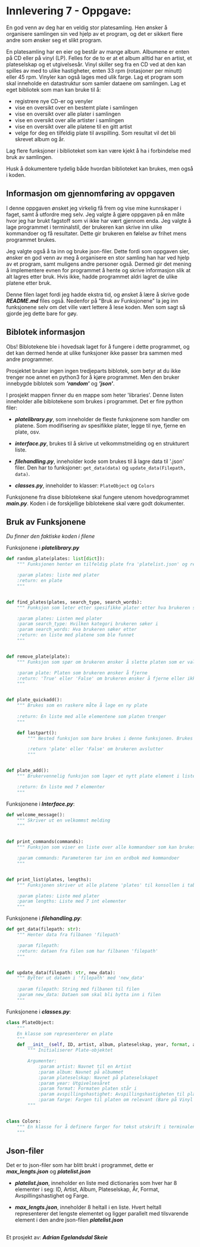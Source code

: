 # Innlevering 7 - Oppgave:

En god venn av deg har en veldig stor platesamling. Hen ønsker å organisere samlingen sin 
ved hjelp av et program, og det er sikkert flere andre som ønsker seg et slikt program.

En platesamling har en eier og består av mange album. Albumene er enten på CD eller på 
vinyl (LP). Felles for de to er at et album alltid har en artist, et plateselskap og et utgivelsesår. 
Vinyl skiller seg fra en CD ved at den kan spilles av med to ulike hastigheter, enten 33 rpm 
(rotasjoner per minutt) eller 45 rpm. Vinyler kan også lages med ulik farge.
Lag et program som skal inneholde en datastruktur som samler dataene om samlingen.
Lag et eget bibliotek som man kan bruke til å:

- registrere nye CD-er og venyler
- vise en oversikt over en bestemt plate i samlingen
- vise en oversikt over alle plater i samlingen
- vise en oversikt over alle artister i samlingen
- vise en oversikt over alle platene til en gitt artist
- velge for deg en tilfeldig plate til avspilling. Som resultat vil det bli skrevet album og år.

Lag flere funksjoner i biblioteket som kan være kjekt å ha i forbindelse med bruk av 
samlingen.

Husk å dokumentere tydelig både hvordan biblioteket kan brukes, men også i koden.

## Informasjon om gjennomføring av oppgaven

I denne oppgaven ønsket jeg virkelig få frem og vise mine kunnskaper i faget, samt å utfordre meg selv. Jeg valgte å gjøre oppgaven på en måte hvor jeg har brukt fagstoff som vi ikke har vært gjennom enda. Jeg valgte å lage programmet i terminalstil, der brukeren kan skrive inn ulike kommandoer og få resultater. Dette gir brukeren en følelse av frihet mens programmet brukes.

Jeg valgte også å ta inn og bruke json-filer. Dette fordi som oppgaven sier, ønsker en god venn av meg å organisere en stor samling han har ved hjelp av et program, samt muligens andre personer også. Dermed gir det mening å implementere evnen for programmet å hente og skrive informasjon slik at alt lagres etter bruk. Hvis ikke, hadde programmet aldri lagret de ulike platene etter bruk. 

Denne filen laget fordi jeg hadde ekstra tid, og ønsket å lære å skrive gode ***README.md*** files også. Nedenfor på "Bruk av Funksjonene" la jeg inn funksjonene selv om det ville vært lettere å lese koden. Men som sagt så gjorde jeg dette bare for gøy.


## Biblotek informasjon

Obs! Biblotekene ble i hovedsak laget for å fungere i dette programmet, og det kan dermed hende at ulike funksjoner ikke passer bra sammen med andre programmer.

Prosjektet bruker ingen ingen tredjeparts biblotek, som betyr at du ikke trenger noe annet en python3 for å kjøre programmet. Men den bruker innebygde biblotek som ***'random'*** og ***'json'***.

I prosjekt mappen finner du en mappe som heter 'libraries'. Denne listen inneholder alle biblotekene som brukes i programmet. Det er fire python filer:

- ***platelibrary.py***, som inneholder de fleste funksjonene som handler om platene. Som modifisering av spesifikke plater, legge til nye, fjerne en plate, osv.

- ***interface.py***, brukes til å skrive ut velkommstmelding og en strukturert liste.

- ***filehandling.py***, inneholder kode som brukes til å lagre data til '.json' filer. Den har to funksjoner: ```get_data(data)``` og ```update_data(Filepath, data)```.

- ***classes.py***, inneholder to klasser: ```PlateObject``` og ```Colors```

Funksjonene fra disse biblotekene skal fungere utenom hovedprogrammet ***main.py***. Koden i de forskjellige biblotekene skal være godt dokumenter. 

## Bruk av Funksjonene

*Du finner den faktiske koden i filene*


Funksjonene i ***platelibrary.py***

```python
def random_plate(plates: list[dict]):
    """ Funksjonen henter en tilfeldig plate fra 'platelist.json' og returnerer den

    :param plates: liste med plater
    :return: en plate
    """


def find_plates(plates, search_type, search_words):
    """ Funksjon som leter etter spesifikke plater etter hva brukeren ser etter

    :param plates: Listen med plater
    :param search_type: Hvilken kategori brukeren søker i
    :param search_words: Hva brukeren søker etter
    :return: en liste med platene som ble funnet
    """


def remove_plate(plate):
    """ Funksjon som spør om brukeren ønsker å slette platen som er valgt

    :param plate: Platen som brukeren ønsker å fjerne
    :return: 'True' eller 'False' om brukeren ønsker å fjerne eller ikke
    """


def plate_quickadd():
    """ Brukes som en raskere måte å lage en ny plate
    
    :return: En liste med alle elementene som platen trenger
    """

    def lastpart():
        """ Nested funksjon som bare brukes i denne funksjonen. Brukes når listen nesten er ferdig

        :return 'plate' eller 'False' om brukeren avslutter
        """


def plate_add():
    """ Brukervennelig funksjon som lager et nytt plate element i liste form

    :return: En liste med 7 elementer
    """
```


Funksjonene i ***Interface.py***:

```python
def welcome_message():
    """ Skriver ut en velkommst melding
    """


def print_commands(commands):
    """ Funksjon som viser en liste over alle kommandoer som kan brukes og informasjon om dem

    :param commands: Parameteren tar inn en ordbok med kommandoer
    """


def print_list(plates, lengths):
    """ Funksjonen skriver ut alle platene 'plates' til konsollen i tabell form

    :param plates: Liste med plater
    :param lengths: Liste med 7 int elementer
    """
```

Funksjonene i ***filehandling.py***:

```python
def get_data(filepath: str):
    """ Henter data fra filbanen 'filepath'

    :param filepath:
    :return: dataen fra filen som har filbanen 'filepath'
    """


def update_data(filepath: str, new_data):
    """ Bytter ut dataen i 'filepath' med 'new_data'
    
    :param filepath: String med filbanen til filen 
    :param new_data: Dataen som skal bli bytta inn i filen
    """

```

Funksjonene i ***classes.py***:

```python
class PlateObject:
    """
    En klasse som representerer en plate
    """
    def __init__(self, ID, artist, album, plateselskap, year, format, avspillingshastighet, farge):
        """ Initialiserer Plate-objektet

        Argumenter:
            :param artist: Navnet til en Artist
            :param album: Navnet på albummet
            :param plateselskap: Navnet på plateselskapet
            :param year: Utgivelsesåret
            :param format: Formaten platen står i
            :param avspillingshastighet: Avspillingshastigheten til platen om relevant s(Bare på Vinyl (LP) plater)
            :param farge: Fargen til platen om relevant (Bare på Vinyl (LP) plater)
        """


class Colors:
    """ En klasse for å definere farger for tekst utskrift i terminalen.
    """
```

## Json-filer

Det er to json-filer som har blitt brukt i programmet, dette er ***max_lengts.json*** og ***platelist.json***

- ***platelist.json***, inneholder en liste med dictionaries som hver har 8 elementer i seg: ID, Artist, Album, Plateselskap, År, Format, Avspillingshastighet og Farge. 

- ***max_lengts.json***, inneholder 8 heltall i en liste. Hvert heltall representerer det lengste elementet og ligger parallelt med tilsvarende element i den andre json-filen ***platelist.json***


##

Et prosjekt av: ***Adrian Egelandsdal Skeie***